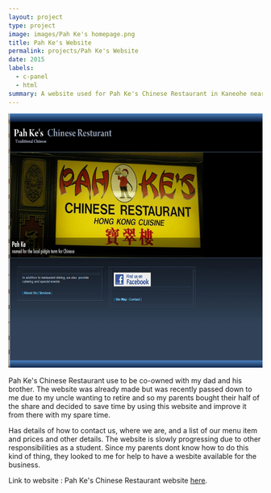 ```yaml
---
layout: project
type: project
image: images/Pah Ke's homepage.png
title: Pah Ke's Website
permalink: projects/Pah Ke's Website
date: 2015
labels:
  - c-panel
  - html
summary: A website used for Pah Ke's Chinese Restaurant in Kaneohe near Windward Mall.
---
```


<img class="ui image" src="../images/Pah Ke's homepage.png">

Pah Ke's Chinese Restaurant use to be co-owned with my dad and his brother. The website was already made but was recently passed down to me due to my uncle wanting to retire and so my parents bought their half of the share and decided to save time by using this website and improve it from there with my spare time. 

Has details of how to contact us, where we are, and a list of our menu item and prices and other details. The website is slowly progressing due to other responsibilities as a student. Since my parents dont know how to do this kind of thing, they looked to me for help to have a wesbite available for the business. 

Link to website : Pah Ke's Chinese Restaurant website <a href="http://pahke.com/index.html"> here</a>.
